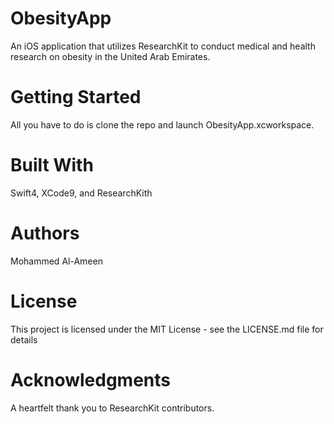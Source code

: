 # ObesityApp
An iOS application that utilizes ResearchKit to conduct medical and health research on obesity in the United Arab Emirates.

# Getting Started
All you have to do is clone the repo and launch ObesityApp.xcworkspace.

# Built With
Swift4, XCode9, and ResearchKith

# Authors
Mohammed Al-Ameen

# License
This project is licensed under the MIT License - see the LICENSE.md file for details

# Acknowledgments
A heartfelt thank you to ResearchKit contributors.
